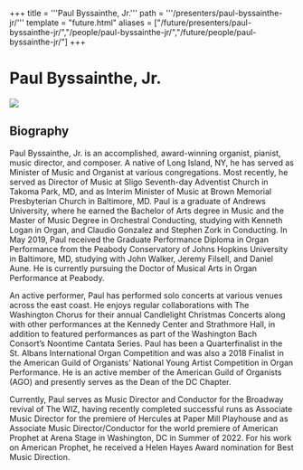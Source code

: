 +++
title = '''Paul Byssainthe, Jr.'''
path = '''/presenters/paul-byssainthe-jr/'''
template = "future.html"
aliases = ["/future/presenters/paul-byssainthe-jr/","/people/paul-byssainthe-jr/","/future/people/paul-byssainthe-jr/"]
+++

<h1>Paul Byssainthe, Jr.</h1>

<img class="speaker-photo" src="https://custom.cvent.com/C3A4539B19F74ABCB6FCE437F6BC0A74/files/event/910aaf2914d44586a56fbd0b3b2c31c0/69ed1f9ad3e943d7a0e367655c78f048.jpg">
<h2>Biography</h2>
<p>Paul Byssainthe, Jr. is an accomplished, award-winning organist, pianist, music director, and composer. A native of Long Island, NY, he has served as Minister of Music and Organist at various congregations. Most recently, he served as Director of Music at Sligo Seventh-day Adventist Church in Takoma Park, MD, and as Interim Minister of Music at Brown Memorial Presbyterian Church in Baltimore, MD. Paul is a graduate of Andrews University, where he earned the Bachelor of Arts degree in Music and the Master of Music Degree in Orchestral Conducting, studying with Kenneth Logan in Organ, and Claudio Gonzalez and Stephen Zork in Conducting. In May 2019, Paul received the Graduate Performance Diploma in Organ Performance from the Peabody Conservatory of Johns Hopkins University in Baltimore, MD, studying with John Walker, Jeremy Filsell, and Daniel Aune. He is currently pursuing the Doctor of Musical Arts in Organ Performance at Peabody.

An active performer, Paul has performed solo concerts at various venues across the east coast. He enjoys regular collaborations with The Washington Chorus for their annual Candlelight Christmas Concerts along with other performances at the Kennedy Center and Strathmore Hall, in addition to featured performances as part of the Washington Bach Consort’s Noontime Cantata Series. Paul has been a Quarterfinalist in the St. Albans International Organ Competition and was also a 2018 Finalist in the American Guild of Organists’ National Young Artist Competition in Organ Performance. He is an active member of the American Guild of Organists (AGO) and presently serves as the Dean of the DC Chapter.

Currently, Paul serves as Music Director and Conductor for the Broadway revival of The WIZ, having recently completed successful runs as Associate Music Director for the premiere of Hercules at Paper Mill Playhouse and as Associate Music Director/Conductor for the world premiere of American Prophet at Arena Stage in Washington, DC in Summer of 2022. For his work on American Prophet, he received a Helen Hayes Award nomination for Best Music Direction.</p>

